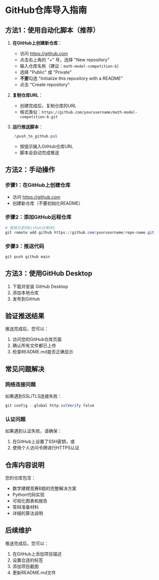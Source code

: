 # GitHub仓库导入指南

## 方法1：使用自动化脚本（推荐）

1. **在GitHub上创建新仓库**：
   - 访问 https://github.com
   - 点击右上角的 "+" 号，选择 "New repository"
   - 输入仓库名称（建议：`math-model-competition-b`）
   - 选择 "Public" 或 "Private"
   - **不要**勾选 "Initialize this repository with a README"
   - 点击 "Create repository"

2. **复制仓库URL**：
   - 创建完成后，复制仓库的URL
   - 格式类似：`https://github.com/yourusername/math-model-competition-b.git`

3. **运行推送脚本**：
   ```powershell
   .\push_to_github.ps1
   ```
   - 按提示输入GitHub仓库URL
   - 脚本会自动完成推送

## 方法2：手动操作

### 步骤1：在GitHub上创建仓库
- 访问 https://github.com
- 创建新仓库（不要初始化README）

### 步骤2：添加GitHub远程仓库
```powershell
# 替换为您的GitHub仓库URL
git remote add github https://github.com/yourusername/repo-name.git
```

### 步骤3：推送代码
```powershell
git push github main
```

## 方法3：使用GitHub Desktop

1. 下载并安装 GitHub Desktop
2. 添加本地仓库
3. 发布到GitHub

## 验证推送结果

推送完成后，您可以：
1. 访问您的GitHub仓库页面
2. 确认所有文件都已上传
3. 检查README.md是否正确显示

## 常见问题解决

### 网络连接问题
如果遇到SSL/TLS连接失败：
```powershell
git config --global http.sslVerify false
```

### 认证问题
如果遇到认证失败，请确保：
1. 在GitHub上设置了SSH密钥，或
2. 使用个人访问令牌进行HTTPS认证

## 仓库内容说明

您的仓库包含：
- 数学建模竞赛B题的完整解决方案
- Python代码实现
- 可视化图表和报告
- 答辩准备材料
- 详细的算法说明

## 后续维护

推送完成后，您可以：
1. 在GitHub上添加项目描述
2. 设置合适的标签
3. 添加项目截图
4. 更新README.md文件 